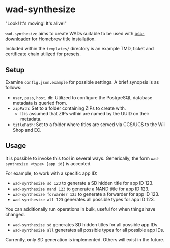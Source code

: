 # wad-synthesize
"Look! It's moving! It's alive!"

`wad-synthesize` aims to create WADs suitable to be used with [osc-downloader](https://github.com/OpenShopChannel/osc-downloader) for Homebrew title installation.

Included within the `templates/` directory is an example TMD, ticket and certificate chain utilized
for presets.

## Setup
Examine `config.json.example` for possible settings. A brief synopsis is as follows:
 - `user`, `pass`, `host`, `db`: Utilized to configure the PostgreSQL database metadata is queried from.
 - `zipPath`: Set to a folder containing ZIPs to create with.
   - It is assumed that ZIPs within are named by the UUID on their metadata.
 - `titlePath`: Set to a folder where titles are served via CCS/UCS to the Wii Shop and EC.

## Usage
It is possible to invoke this tool in several ways.
Generically, the form `wad-synthesize <type> [app id]` is accepted.

For example, to work with a specific app ID:
 - `wad-synthesize sd 123` to generate a SD hidden title for app ID 123.
 - `wad-synthesize nand 123` to generate a NAND title for app ID 123.
 - `wad-synthesize forwarder 123` to generate a forwarder for app ID 123.
 - `wad-synthesize all 123` generates all possible types for app ID 123.

You can additionally run operations in bulk, useful for when things have changed.
 - `wad-synthesize sd` generates SD hidden titles for all possible app IDs.
 - `wad-synthesize all` generates all possible types for all possible app IDs.

Currently, only SD generation is implemented. Others will exist in the future.